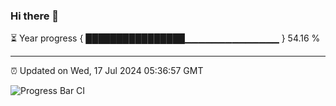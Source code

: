 ### Hi there 👋

⏳ Year progress { ████████████████▁▁▁▁▁▁▁▁▁▁▁▁▁▁ } 54.16 %

---

⏰ Updated on Wed, 17 Jul 2024 05:36:57 GMT

![Progress Bar CI](https://github.com/IshwaranRudhara/GIT-ACTION/workflows/Progress%20Bar%20CI/badge.svg)
